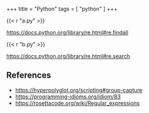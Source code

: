 +++
title = "Python"
tags = [ "python" ]
+++

{{< r "a.py" >}}

<https://docs.python.org/library/re.html#re.findall>

{{< r "b.py" >}}

<https://docs.python.org/library/re.html#re.search>

## References

- <https://hyperpolyglot.org/scripting#group-capture>
- <https://programming-idioms.org/idiom/83>
- <https://rosettacode.org/wiki/Regular_expressions>
